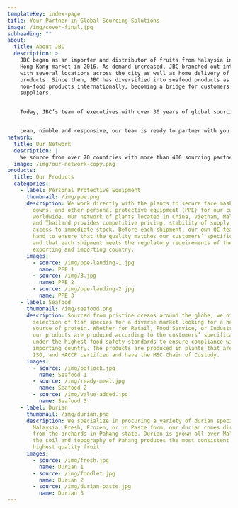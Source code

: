 ```yaml
---
templateKey: index-page
title: Your Partner in Global Sourcing Solutions
image: /img/cover-final.jpg
subheading: ""
about:
  title: About JBC
  description: >
    JBC began as an importer and distributor of fruits from Malaysia into the
    Hong Kong market in 2016. As demand increased, JBC branched out into retail
    with several locations across the city as well as home delivery of its
    products. Since then, JBC has diversified into seafood products as well as
    non-food products internationally, becoming a bridge for customers and
    suppliers. 


    Today, JBC’s team of executives with over 30 years of global sourcing and processing experience is uniquely positioned to serve the diverse needs of an international clientele in both food and non-food sectors. Each customer is unique and is focused on its own set of opportunities. With our extensive knowledge in sourcing, processing, R&D, Quality Control, and supply chain management, we work hand in hand with you to help you capitalize on, and profit from those opportunities.


    Lean, nimble and responsive, our team is ready to partner with you to help grow your business.
network:
  title: Our Network
  description: |
    We source from over 70 countries with more than 400 sourcing partners
  image: /img/our-network-copy.png
products:
  title: Our Products
  categories:
    - label: Personal Protective Equipment
      thumbnail: /img/ppe.png
      description: We work directly with the plants to secure face masks, gloves,
        gowns, and other personal protective equipment (PPE) for our customers
        worldwide. Our network of plants located in China, Vietnam, Malaysia,
        and Thailand provides competitive pricing, stability of supply, and
        access to immediate stock. Before each shipment, our own QC team is on
        hand to ensure that the quality matches our customers’ specifications
        and that each shipment meets the regulatory requirements of the
        exporting and importing country.
      images:
        - source: /img/ppe-landing-1.jpg
          name: PPE 1
        - source: /img/3.jpg
          name: PPE 2
        - source: /img/ppe-landing-2.jpg
          name: PPE 3
    - label: Seafood
      thumbnail: /img/seafood.png
      description: Sourced from pristine oceans around the globe, we offer a large
        selection of fish species for a diverse market looking for a healthy
        source of protein. Whether for Retail, Food Service, or Industrial use
        our products are produced according to the customers’ specifications and
        under the highest food safety standards to ensure compliance with the
        importing country. The products are produced in plants that are BRC,
        ISO, and HACCP certified and have the MSC Chain of Custody.
      images:
        - source: /img/pollock.jpg
          name: Seafood 1
        - source: /img/ready-meal.jpg
          name: Seafood 2
        - source: /img/value-added.jpg
          name: Seafood 3
    - label: Durian
      thumbnail: /img/durian.png
      description: We specialize in procuring a variety of durian species from
        Malaysia. Fresh, Frozen, or in Paste form, our durian comes directly
        from the orchards in Pahang state. Durian is grown all over Malaysia but
        the soil and topography of Pahang produces the most consistent and
        highest quality fruit.
      images:
        - source: /img/fresh.jpg
          name: Durian 1
        - source: /img/foodlet.jpg
          name: Durian 2
        - source: /img/durian-paste.jpg
          name: Durian 3
---
```

